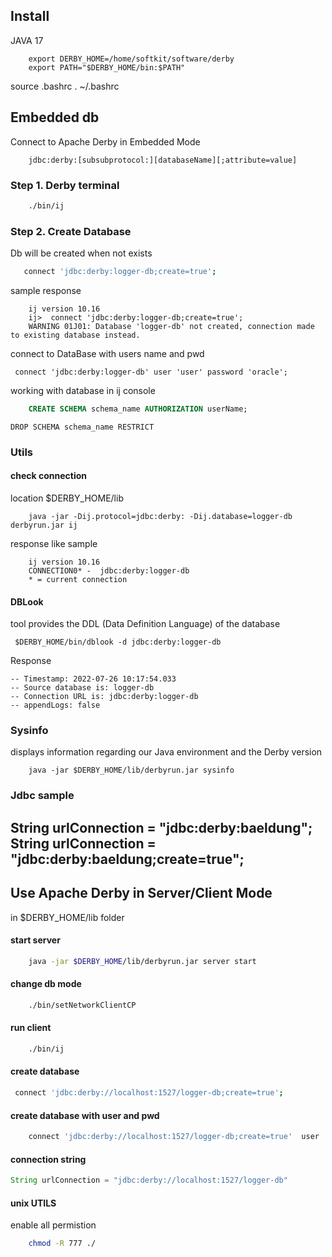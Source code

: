 
## Install
JAVA 17
```
    export DERBY_HOME=/home/softkit/software/derby
    export PATH="$DERBY_HOME/bin:$PATH"
```

source .bashrc
. ~/.bashrc

## Embedded db
Connect to Apache Derby in Embedded Mode
```
    jdbc:derby:[subsubprotocol:][databaseName][;attribute=value]
```
### Step 1. Derby terminal
```bash
    ./bin/ij
```

### Step 2. Create Database
Db will be created when not exists 
```bash
   connect 'jdbc:derby:logger-db;create=true';
```
sample response
```
    ij version 10.16
    ij>  connect 'jdbc:derby:logger-db;create=true';
    WARNING 01J01: Database 'logger-db' not created, connection made to existing database instead.
```

connect to DataBase with users name and pwd 
```
 connect 'jdbc:derby:logger-db' user 'user' password 'oracle';
```
working with database in ij console 
```sql
    CREATE SCHEMA schema_name AUTHORIZATION userName;
```
```
DROP SCHEMA schema_name RESTRICT
```

### Utils 
#### check connection
location $DERBY_HOME/lib
```
    java -jar -Dij.protocol=jdbc:derby: -Dij.database=logger-db derbyrun.jar ij
```
response like sample 
```
    ij version 10.16
    CONNECTION0* -  jdbc:derby:logger-db
    * = current connection
```

#### DBLook
tool provides the DDL (Data Definition Language) of the database
```
 $DERBY_HOME/bin/dblook -d jdbc:derby:logger-db
```
Response 
```
-- Timestamp: 2022-07-26 10:17:54.033
-- Source database is: logger-db
-- Connection URL is: jdbc:derby:logger-db
-- appendLogs: false
```
### Sysinfo
displays information regarding our Java environment and the Derby version
```
    java -jar $DERBY_HOME/lib/derbyrun.jar sysinfo
```

### Jdbc sample
String urlConnection = "jdbc:derby:baeldung";
String urlConnection = "jdbc:derby:baeldung;create=true";
---------------
## Use Apache Derby in Server/Client Mode
in $DERBY_HOME/lib folder
#### start server 
```bash
    java -jar $DERBY_HOME/lib/derbyrun.jar server start
```

#### change db mode 
```bash
    ./bin/setNetworkClientCP
```
#### run client 

```bash
    ./bin/ij
```

#### create database 
```bash
 connect 'jdbc:derby://localhost:1527/logger-db;create=true';
```
#### create database with user and pwd 
```bash
    connect 'jdbc:derby://localhost:1527/logger-db;create=true'  user 'user' password 'oracle';
```
#### connection string 
```java
String urlConnection = "jdbc:derby://localhost:1527/logger-db"
```
#### unix UTILS
enable all permistion
```bash
    chmod -R 777 ./
```